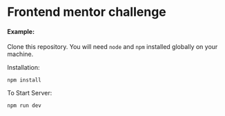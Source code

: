 # Frontend mentor challenge

#### Example:

Clone this repository. You will need `node` and `npm` installed globally on your machine.

Installation:

`npm install`

To Start Server:

`npm run dev`

